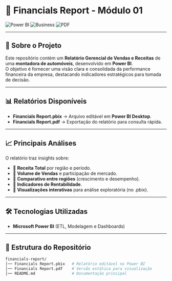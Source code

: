 # 📑 Financials Report - Módulo 01

![Power BI](https://img.shields.io/badge/Power%20BI-FFB900?style=for-the-badge&logo=power-bi&logoColor=white)
![Business](https://img.shields.io/badge/Business%20Intelligence-Sales%20%26%20Revenue-blue?style=for-the-badge)
![PDF](https://img.shields.io/badge/Report-PDF-critical?style=for-the-badge)

---

## 📌 Sobre o Projeto
Este repositório contém um **Relatório Gerencial de Vendas e Receitas** de uma **montadora de automóveis**, desenvolvido em **Power BI**.  
O objetivo é fornecer uma visão clara e consolidada da performance financeira da empresa, destacando indicadores estratégicos para tomada de decisão.

---

## 📊 Relatórios Disponíveis
- **Financials Report.pbix** → Arquivo editável em **Power BI Desktop**.  
- **Financials Report.pdf** → Exportação do relatório para consulta rápida.  

---

## 📈 Principais Análises
O relatório traz insights sobre:

- 🔹 **Receita Total** por região e período.  
- 🔹 **Volume de Vendas** e participação de mercado.  
- 🔹 **Comparativo entre regiões** (crescimento e desempenho).  
- 🔹 **Indicadores de Rentabilidade**.  
- 🔹 **Visualizações interativas** para análise exploratória (no .pbix).  

---

## 🛠️ Tecnologias Utilizadas
- **Microsoft Power BI** (ETL, Modelagem e Dashboards)  

---

## 📂 Estrutura do Repositório
```bash
financials-report/
│── Financials Report.pbix   # Relatório editável no Power BI
│── Financials Report.pdf    # Versão estática para visualização
│── README.md                # Documentação principal
